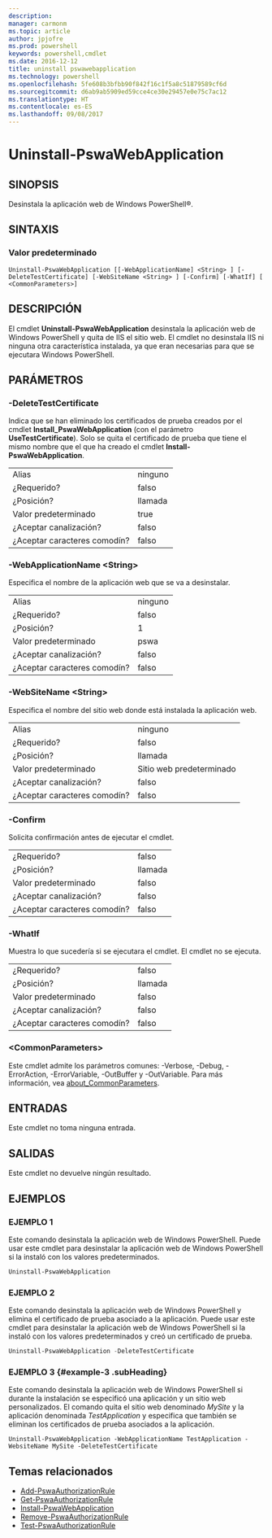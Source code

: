 ```yaml
---
description: 
manager: carmonm
ms.topic: article
author: jpjofre
ms.prod: powershell
keywords: powershell,cmdlet
ms.date: 2016-12-12
title: uninstall pswawebapplication
ms.technology: powershell
ms.openlocfilehash: 5fe608b3bfbb90f842f16c1f5a8c51879589cf6d
ms.sourcegitcommit: d6ab9ab5909ed59cce4ce30e29457e0e75c7ac12
ms.translationtype: HT
ms.contentlocale: es-ES
ms.lasthandoff: 09/08/2017
---
```

# <a name="uninstall-pswawebapplication"></a>Uninstall-PswaWebApplication

## <a name="synopsis"></a>SINOPSIS

Desinstala la aplicación web de Windows PowerShell®.

## <a name="syntax"></a>SINTAXIS

### <a name="default"></a>Valor predeterminado
```
Uninstall-PswaWebApplication [[-WebApplicationName] <String> ] [-DeleteTestCertificate] [-WebSiteName <String> ] [-Confirm] [-WhatIf] [ <CommonParameters>]
```

## <a name="description"></a>DESCRIPCIÓN

El cmdlet **Uninstall-PswaWebApplication** desinstala la aplicación web de Windows PowerShell y quita de IIS el sitio web. El cmdlet no desinstala IIS ni ninguna otra característica instalada, ya que eran necesarias para que se ejecutara Windows PowerShell.

## <a name="parameters"></a>PARÁMETROS

### <a name="-deletetestcertificate"></a>-DeleteTestCertificate

Indica que se han eliminado los certificados de prueba creados por el cmdlet **Install\_PswaWebApplication** (con el parámetro **UseTestCertificate**).
Solo se quita el certificado de prueba que tiene el mismo nombre que el que ha creado el cmdlet **Install-PswaWebApplication**.

|||  
|-|-|
| Alias                              | ninguno                                 |
| ¿Requerido?                            | falso                                |
| ¿Posición?                            | llamada                                |
| Valor predeterminado                        | true                                 |
| ¿Aceptar canalización?               | falso                                |
| ¿Aceptar caracteres comodín?          | falso                                |

### <a name="-webapplicationname-ltstringgt"></a>-WebApplicationName &lt;String&gt;

Especifica el nombre de la aplicación web que se va a desinstalar.

|||  
|-|-|
| Alias                              | ninguno                                 |
| ¿Requerido?                            | falso                                |
| ¿Posición?                            | 1                                    |
| Valor predeterminado                        | pswa                                 |
| ¿Aceptar canalización?               | falso                                |
| ¿Aceptar caracteres comodín?          | falso                                |

### <a name="-websitename-ltstringgt"></a>-WebSiteName &lt;String&gt;

Especifica el nombre del sitio web donde está instalada la aplicación web.

|||  
|-|-|
| Alias                              | ninguno                                 |
| ¿Requerido?                            | falso                                |
| ¿Posición?                            | llamada                                |
| Valor predeterminado                        | Sitio web predeterminado                     |
| ¿Aceptar canalización?               | falso                                |
| ¿Aceptar caracteres comodín?          | falso                                |

### <a name="-confirm"></a>-Confirm

Solicita confirmación antes de ejecutar el cmdlet.

|||  
|-|-|
| ¿Requerido?                            | falso                                |
| ¿Posición?                            | llamada                                |
| Valor predeterminado                        | falso                                |
| ¿Aceptar canalización?               | falso                                |
| ¿Aceptar caracteres comodín?          | falso                                |

### <a name="-whatif"></a>-WhatIf

Muestra lo que sucedería si se ejecutara el cmdlet.
El cmdlet no se ejecuta.

|||  
|-|-|
| ¿Requerido?                            | falso                                |
| ¿Posición?                            | llamada                                |
| Valor predeterminado                        | falso                                |
| ¿Aceptar canalización?               | falso                                |
| ¿Aceptar caracteres comodín?          | falso                                |

### <a name="ltcommonparametersgt"></a>&lt;CommonParameters&gt;

Este cmdlet admite los parámetros comunes: -Verbose, -Debug, -ErrorAction, -ErrorVariable, -OutBuffer y -OutVariable.
Para más información, vea [about_CommonParameters](http://go.microsoft.com/fwlink/p/?LinkID=113216).

## <a name="inputs"></a>ENTRADAS

Este cmdlet no toma ninguna entrada.

## <a name="outputs"></a>SALIDAS

Este cmdlet no devuelve ningún resultado.

## <a name="examples"></a>EJEMPLOS

### <a name="example-1"></a>EJEMPLO 1

Este comando desinstala la aplicación web de Windows PowerShell.
Puede usar este cmdlet para desinstalar la aplicación web de Windows PowerShell si la instaló con los valores predeterminados.

```PowerShell
Uninstall-PswaWebApplication
```

### <a name="example-2"></a>EJEMPLO 2

Este comando desinstala la aplicación web de Windows PowerShell y elimina el certificado de prueba asociado a la aplicación.
Puede usar este cmdlet para desinstalar la aplicación web de Windows PowerShell si la instaló con los valores predeterminados y creó un certificado de prueba.

```PowerShell
Uninstall-PswaWebApplication -DeleteTestCertificate
```

### <a name="example-3-example-3-subheading"></a>EJEMPLO 3 {#example-3 .subHeading}

Este comando desinstala la aplicación web de Windows PowerShell si durante la instalación se especificó una aplicación y un sitio web personalizados.
El comando quita el sitio web denominado *MySite* y la aplicación denominada *TestApplication* y especifica que también se eliminan los certificados de prueba asociados a la aplicación.

```
Uninstall-PswaWebApplication -WebApplicationName TestApplication -WebsiteName MySite -DeleteTestCertificate
```

## <a name="related-topics"></a>Temas relacionados

- [Add-PswaAuthorizationRule](add-pswaauthorizationrule.md)
- [Get-PswaAuthorizationRule](get-pswaauthorizationrule.md)
- [Install-PswaWebApplication](install-pswawebapplication.md)
- [Remove-PswaAuthorizationRule](remove-pswaauthorizationrule.md)
- [Test-PswaAuthorizationRule](test-pswaauthorizationrule.md)
